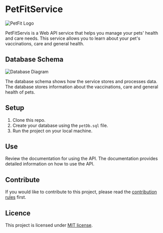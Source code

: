 # PetFitService

![PetFit Logo](https://i.hizliresim.com/3ah3f9i.png)

PetFitServis is a Web API service that helps you manage your pets' health and care needs. This service allows you to learn about your pet's vaccinations, care and general health.

## Database Schema

![Database Diagram](https://showme.redstarplugin.com/d/Dn8KFj2B)

The database schema shows how the service stores and processes data. The database stores information about the vaccinations, care and general health of pets.

## Setup

1. Clone this repo.
2. Create your database using the `petDb.sql` file.
3. Run the project on your local machine.

## Use

Review the documentation for using the API. The documentation provides detailed information on how to use the API.

## Contribute

If you would like to contribute to this project, please read the [contribution rules](CONTRIBUTING.md) first.

## Licence

This project is licensed under [MIT license](LICENSE).
